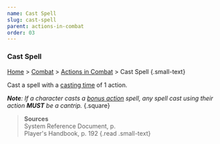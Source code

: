 ```yaml
---
name: Cast Spell
slug: cast-spell
parent: actions-in-combat
order: 03
---
```

### Cast Spell
[Home](dm-operations-center) > [Combat](combat) > [Actions in Combat](actions-in-combat) > Cast Spell {.small-text}

Cast a spell with a [casting time](casting-time) of 1 action.

***Note**: If a character casts a [bonus action](bonus-action) spell, any spell cast using their action **MUST** be a cantrip.*
{.square}

> **Sources** <br/>
> System Reference Document, p. <br/>
> Player's Handbook, p. 192
{.read .small-text}